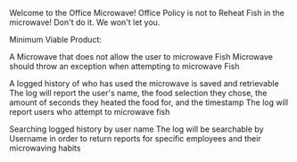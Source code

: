 Welcome to the Office Microwave! 
Office Policy is not to Reheat Fish in the microwave! Don't do it. We won't let you. 

Minimum Viable Product: 

A Microwave that does not allow the user to microwave Fish
    Microwave should throw an exception when attempting to microwave Fish

A logged history of who has used the microwave is saved and retrievable
    The log will report the user's name, the food selection they chose, the amount of seconds they heated the food for, and the timestamp
    The log will report users who attempt to microwave fish

Searching logged history by user name
    The log will be searchable by Username in order to return reports for specific employees and their microwaving habits